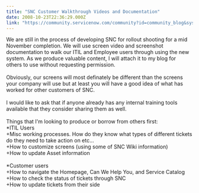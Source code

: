 ```yaml
---
title: "SNC Customer Walkthrough Videos and Documentation"
date: 2008-10-23T22:36:29.000Z
link: "https://community.servicenow.com/community?id=community_blog&sys_id=3eedeee9dbd0dbc01dcaf3231f96193c"
---
```

<p>We are still in the process of developing SNC for rollout shooting for a mid November completion. We will use screen video and screenshot documentation to walk our ITIL and Employee users through using the new system. As we produce valuable content, I will attach it to my blog for others to use without requesting permission.<br /><br />Obviously, our screens will most definately be different than the screens your company will use but at least you will have a good idea of what has worked for other customers of SNC. <br /><br />I would like to ask that if anyone already has any internal training tools available that they consider sharing them as well.<br /><br />Things that I'm looking to produce or borrow from others first:<br /> *ITIL Users <br /> +Misc working processes. How do they know what types of different tickets do they need to take action on etc...<br /> +How to customize screens (using some of SNC Wiki information)<br /> +How to update Asset information<br /><br /> *Customer users<br /> +How to navigate the Homepage, Can We Help You, and Service Catalog<br /> +How to check the status of tickets through SNC<br /> +How to update tickets from their side</p>